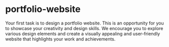 # portfolio-website
 Your first task is to design a portfolio website. This is an opportunity for you to showcase your creativity and design skills. We encourage you to explore various design elements and create a visually appealing and user-friendly website that highlights your work and achievements.
